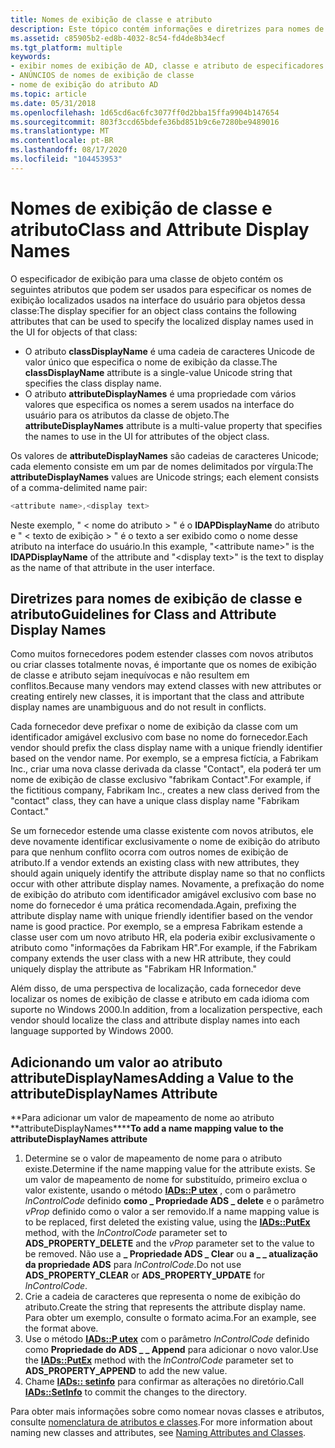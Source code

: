 ```yaml
---
title: Nomes de exibição de classe e atributo
description: Este tópico contém informações e diretrizes para nomes de exibição de classe e atributo.
ms.assetid: c85905b2-ed8b-4032-8c54-fd4de8b34ecf
ms.tgt_platform: multiple
keywords:
- exibir nomes de exibição de AD, classe e atributo de especificadores de exibição
- ANÚNCIOS de nomes de exibição de classe
- nome de exibição do atributo AD
ms.topic: article
ms.date: 05/31/2018
ms.openlocfilehash: 1d65cd6ac6fc3077ff0d2bba15ffa9904b147654
ms.sourcegitcommit: 803f3ccd65bdefe36bd851b9c6e7280be9489016
ms.translationtype: MT
ms.contentlocale: pt-BR
ms.lasthandoff: 08/17/2020
ms.locfileid: "104453953"
---
```

# <a name="class-and-attribute-display-names"></a><span data-ttu-id="2e643-106">Nomes de exibição de classe e atributo</span><span class="sxs-lookup"><span data-stu-id="2e643-106">Class and Attribute Display Names</span></span>

<span data-ttu-id="2e643-107">O especificador de exibição para uma classe de objeto contém os seguintes atributos que podem ser usados para especificar os nomes de exibição localizados usados na interface do usuário para objetos dessa classe:</span><span class="sxs-lookup"><span data-stu-id="2e643-107">The display specifier for an object class contains the following attributes that can be used to specify the localized display names used in the UI for objects of that class:</span></span>

-   <span data-ttu-id="2e643-108">O atributo **classDisplayName** é uma cadeia de caracteres Unicode de valor único que especifica o nome de exibição da classe.</span><span class="sxs-lookup"><span data-stu-id="2e643-108">The **classDisplayName** attribute is a single-value Unicode string that specifies the class display name.</span></span>
-   <span data-ttu-id="2e643-109">O atributo **attributeDisplayNames** é uma propriedade com vários valores que especifica os nomes a serem usados na interface do usuário para os atributos da classe de objeto.</span><span class="sxs-lookup"><span data-stu-id="2e643-109">The **attributeDisplayNames** attribute is a multi-value property that specifies the names to use in the UI for attributes of the object class.</span></span>

<span data-ttu-id="2e643-110">Os valores de **attributeDisplayNames** são cadeias de caracteres Unicode; cada elemento consiste em um par de nomes delimitados por vírgula:</span><span class="sxs-lookup"><span data-stu-id="2e643-110">The **attributeDisplayNames** values are Unicode strings; each element consists of a comma-delimited name pair:</span></span>


```C++
<attribute name>,<display text>
```



<span data-ttu-id="2e643-111">Neste exemplo, " &lt; nome do atributo &gt; " é o **lDAPDisplayName** do atributo e " &lt; texto de exibição &gt; " é o texto a ser exibido como o nome desse atributo na interface do usuário.</span><span class="sxs-lookup"><span data-stu-id="2e643-111">In this example, "&lt;attribute name&gt;" is the **lDAPDisplayName** of the attribute and "&lt;display text&gt;" is the text to display as the name of that attribute in the user interface.</span></span>

## <a name="guidelines-for-class-and-attribute-display-names"></a><span data-ttu-id="2e643-112">Diretrizes para nomes de exibição de classe e atributo</span><span class="sxs-lookup"><span data-stu-id="2e643-112">Guidelines for Class and Attribute Display Names</span></span>

<span data-ttu-id="2e643-113">Como muitos fornecedores podem estender classes com novos atributos ou criar classes totalmente novas, é importante que os nomes de exibição de classe e atributo sejam inequívocas e não resultem em conflitos.</span><span class="sxs-lookup"><span data-stu-id="2e643-113">Because many vendors may extend classes with new attributes or creating entirely new classes, it is important that the class and attribute display names are unambiguous and do not result in conflicts.</span></span>

<span data-ttu-id="2e643-114">Cada fornecedor deve prefixar o nome de exibição da classe com um identificador amigável exclusivo com base no nome do fornecedor.</span><span class="sxs-lookup"><span data-stu-id="2e643-114">Each vendor should prefix the class display name with a unique friendly identifier based on the vendor name.</span></span> <span data-ttu-id="2e643-115">Por exemplo, se a empresa fictícia, a Fabrikam Inc., criar uma nova classe derivada da classe "Contact", ela poderá ter um nome de exibição de classe exclusivo "fabrikam Contact".</span><span class="sxs-lookup"><span data-stu-id="2e643-115">For example, if the fictitious company, Fabrikam Inc., creates a new class derived from the "contact" class, they can have a unique class display name "Fabrikam Contact."</span></span>

<span data-ttu-id="2e643-116">Se um fornecedor estende uma classe existente com novos atributos, ele deve novamente identificar exclusivamente o nome de exibição do atributo para que nenhum conflito ocorra com outros nomes de exibição de atributo.</span><span class="sxs-lookup"><span data-stu-id="2e643-116">If a vendor extends an existing class with new attributes, they should again uniquely identify the attribute display name so that no conflicts occur with other attribute display names.</span></span> <span data-ttu-id="2e643-117">Novamente, a prefixação do nome de exibição do atributo com identificador amigável exclusivo com base no nome do fornecedor é uma prática recomendada.</span><span class="sxs-lookup"><span data-stu-id="2e643-117">Again, prefixing the attribute display name with unique friendly identifier based on the vendor name is good practice.</span></span> <span data-ttu-id="2e643-118">Por exemplo, se a empresa Fabrikam estende a classe user com um novo atributo HR, ela poderia exibir exclusivamente o atributo como "informações da Fabrikam HR".</span><span class="sxs-lookup"><span data-stu-id="2e643-118">For example, if the Fabrikam company extends the user class with a new HR attribute, they could uniquely display the attribute as "Fabrikam HR Information."</span></span>

<span data-ttu-id="2e643-119">Além disso, de uma perspectiva de localização, cada fornecedor deve localizar os nomes de exibição de classe e atributo em cada idioma com suporte no Windows 2000.</span><span class="sxs-lookup"><span data-stu-id="2e643-119">In addition, from a localization perspective, each vendor should localize the class and attribute display names into each language supported by Windows 2000.</span></span>

## <a name="adding-a-value-to-the-attributedisplaynames-attribute"></a><span data-ttu-id="2e643-120">Adicionando um valor ao atributo attributeDisplayNames</span><span class="sxs-lookup"><span data-stu-id="2e643-120">Adding a Value to the attributeDisplayNames Attribute</span></span>

<span data-ttu-id="2e643-121">\*\*Para adicionar um valor de mapeamento de nome ao atributo \*\*attributeDisplayNames\*\*\*\*</span><span class="sxs-lookup"><span data-stu-id="2e643-121">**To add a name mapping value to the **attributeDisplayNames** attribute**</span></span>

1.  <span data-ttu-id="2e643-122">Determine se o valor de mapeamento de nome para o atributo existe.</span><span class="sxs-lookup"><span data-stu-id="2e643-122">Determine if the name mapping value for the attribute exists.</span></span> <span data-ttu-id="2e643-123">Se um valor de mapeamento de nome for substituído, primeiro exclua o valor existente, usando o método [**IADs::P utex**](/windows/desktop/api/iads/nf-iads-iads-putex) , com o parâmetro *lnControlCode* definido **como \_ Propriedade ADS \_ delete** e o parâmetro *vProp* definido como o valor a ser removido.</span><span class="sxs-lookup"><span data-stu-id="2e643-123">If a name mapping value is to be replaced, first deleted the existing value, using the [**IADs::PutEx**](/windows/desktop/api/iads/nf-iads-iads-putex) method, with the *lnControlCode* parameter set to **ADS\_PROPERTY\_DELETE** and the *vProp* parameter set to the value to be removed.</span></span> <span data-ttu-id="2e643-124">Não use a **\_ Propriedade ADS \_ Clear** ou **a \_ \_ atualização da propriedade ADS** para *lnControlCode*.</span><span class="sxs-lookup"><span data-stu-id="2e643-124">Do not use **ADS\_PROPERTY\_CLEAR** or **ADS\_PROPERTY\_UPDATE** for *lnControlCode*.</span></span>
2.  <span data-ttu-id="2e643-125">Crie a cadeia de caracteres que representa o nome de exibição do atributo.</span><span class="sxs-lookup"><span data-stu-id="2e643-125">Create the string that represents the attribute display name.</span></span> <span data-ttu-id="2e643-126">Para obter um exemplo, consulte o formato acima.</span><span class="sxs-lookup"><span data-stu-id="2e643-126">For an example, see the format above.</span></span>
3.  <span data-ttu-id="2e643-127">Use o método [**IADs::P utex**](/windows/desktop/api/iads/nf-iads-iads-putex) com o parâmetro *lnControlCode* definido como **Propriedade do ADS \_ \_ Append** para adicionar o novo valor.</span><span class="sxs-lookup"><span data-stu-id="2e643-127">Use the [**IADs::PutEx**](/windows/desktop/api/iads/nf-iads-iads-putex) method with the *lnControlCode* parameter set to **ADS\_PROPERTY\_APPEND** to add the new value.</span></span>
4.  <span data-ttu-id="2e643-128">Chame [**IADs:: setinfo**](/windows/desktop/api/iads/nf-iads-iads-setinfo) para confirmar as alterações no diretório.</span><span class="sxs-lookup"><span data-stu-id="2e643-128">Call [**IADs::SetInfo**](/windows/desktop/api/iads/nf-iads-iads-setinfo) to commit the changes to the directory.</span></span>

<span data-ttu-id="2e643-129">Para obter mais informações sobre como nomear novas classes e atributos, consulte [nomenclatura de atributos e classes](naming-attributes-and-classes.md).</span><span class="sxs-lookup"><span data-stu-id="2e643-129">For more information about naming new classes and attributes, see [Naming Attributes and Classes](naming-attributes-and-classes.md).</span></span>

 

 